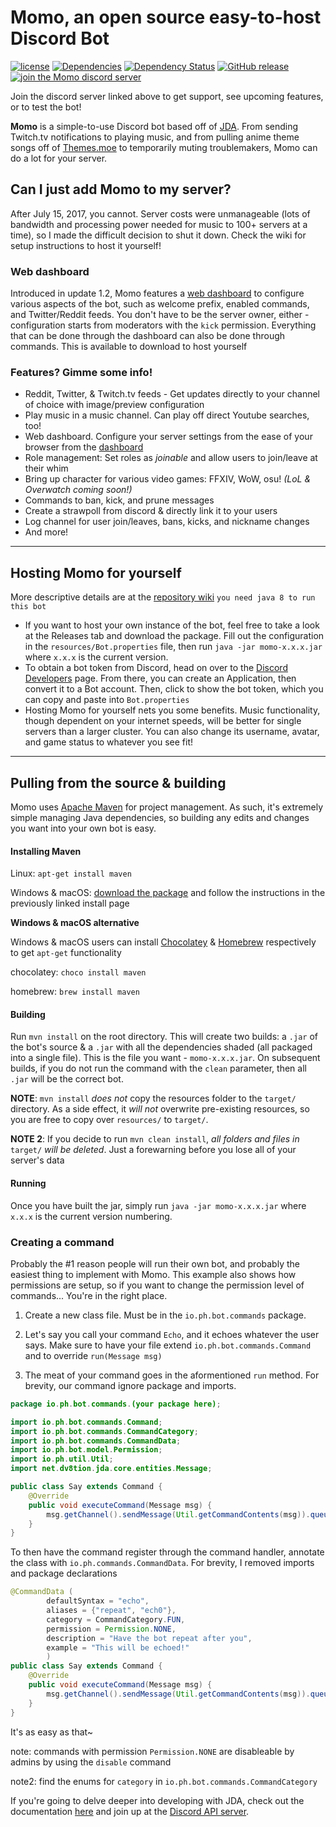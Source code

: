 # Momo, an open source easy-to-host Discord Bot
[![license](https://img.shields.io/github/license/paul-io/momo-2.svg)](https://github.com/paul-io/momo-2/blob/master/LICENSE) [![Dependencies](https://app.updateimpact.com/badge/809606116261629952/Momo%20Discord%20Bot.svg?config=test)](https://app.updateimpact.com/latest/809606116261629952/Momo%20Discord%20Bot) [![Dependency Status](https://www.versioneye.com/user/projects/58677499e78d7d00471b7787/badge.svg?style=flat-square)](https://www.versioneye.com/user/projects/58677499e78d7d00471b7787) [![GitHub release](https://img.shields.io/github/release/paul-io/momo-2.svg)](https://github.com/paul-io/momo-2/releases) [![join the Momo discord server](https://discordapp.com/api/guilds/259125580744753153/embed.png)](https://discord.gg/uM3pyW8) 

Join the discord server linked above to get support, see upcoming features, or to test the bot!

**Momo** is a simple-to-use Discord bot based off of [JDA](https://github.com/DV8FromTheWorld/JDA).  From sending Twitch.tv notifications to playing music, and from pulling anime theme songs off of [Themes.moe](https://themes.moe) to temporarily muting troublemakers, Momo can do a lot for your server.


## Can I just add Momo to my server?
After July 15, 2017, you cannot. Server costs were unmanageable (lots of bandwidth and processing power needed for music to 100+ servers at a time), so I made the difficult decision to shut it down. Check the wiki for setup instructions to host it yourself!
### Web dashboard
Introduced in update 1.2, Momo features a [web dashboard](https://momobot.io/dash) to configure various aspects of the bot, such as welcome prefix, enabled commands, and Twitter/Reddit feeds. You don't have to be the server owner, either - configuration starts from moderators with the `kick` permission. Everything that can be done through the dashboard can also be done through commands. This is available to download to host yourself
### Features? Gimme some info!
* Reddit, Twitter, & Twitch.tv feeds - Get updates directly to your channel of choice with image/preview configuration
* Play music in a music channel. Can play off direct Youtube searches, too!
* Web dashboard. Configure your server settings from the ease of your browser from the [dashboard](https://momobot.io/dash)
* Role management: Set roles as *joinable* and allow users to join/leave at their whim
* Bring up character for various video games: FFXIV, WoW, osu! *(LoL & Overwatch coming soon!)*
* Commands to ban, kick, and prune messages
* Create a strawpoll from discord & directly link it to your users
* Log channel for user join/leaves, bans, kicks, and nickname changes
* And more!

---

## Hosting Momo for yourself
More descriptive details are at the [repository wiki](https://github.com/paul-io/momo-2/wiki)
`you need java 8 to run this bot`

* If you want to host your own instance of the bot, feel free to take a look at the Releases tab and download the package. Fill out the configuration in the `resources/Bot.properties` file, then run `java -jar momo-x.x.x.jar` where `x.x.x` is the current version. 
* To obtain a bot token from Discord, head on over to the [Discord Developers](https://discordapp.com/developers/applications/me) page. From there, you can create an Application, then convert it to a Bot account. Then, click to show the bot token, which you can copy and paste into `Bot.properties`
* Hosting Momo for yourself nets you some benefits. Music functionality, though dependent on your internet speeds, will be better for single servers than a larger cluster. You can also change its username, avatar, and game status to whatever you see fit!

---

## Pulling from the source & building
Momo uses [Apache Maven](https://maven.apache.org/) for project management. As such, it's extremely simple managing Java dependencies, so building any edits and changes you want into your own bot is easy.

#### Installing Maven
Linux: `apt-get install maven`

Windows & macOS: [download the package](http://maven.apache.org/download.cgi) and follow the instructions in the previously linked install page

**Windows & macOS alternative**

Windows & macOS users can install [Chocolatey](https://chocolatey.org/) & [Homebrew](http://brew.sh/) respectively to get `apt-get` functionality

chocolatey: `choco install maven`

homebrew: `brew install maven`

#### Building
Run `mvn install` on the root directory. This will create two builds: a `.jar` of the bot's source & a `.jar` with all the dependencies shaded (all packaged into a single file). This is the file you want - `momo-x.x.x.jar`. On subsequent builds, if you do not run the command with the `clean` parameter, then all `.jar` will be the correct bot.

**NOTE**: `mvn install` *does not* copy the resources folder to the `target/` directory. As a side effect, it *will not* overwrite pre-existing resources, so you are free to copy over `resources/` to `target/`.

**NOTE 2**: If you decide to run `mvn clean install`, *all folders and files in* `target/` *will be deleted*. Just a forewarning before you lose all of your server's data

#### Running
Once you have built the jar, simply run `java -jar momo-x.x.x.jar` where `x.x.x` is the current version numbering. 

### Creating a command
Probably the #1 reason people will run their own bot, and probably the easiest thing to implement with Momo. This example also shows how permissions are setup, so if you want to change the permission level of commands... You're in the right place.

1. Create a new class file. Must be in the `io.ph.bot.commands` package.

2. Let's say you call your command `Echo`, and it echoes whatever the user says. Make sure to have your file extend `io.ph.bot.commands.Command` and to override `run(Message msg)`

3. The meat of your command goes in the aformentioned `run` method. For brevity, our command ignore package and imports.
```java
package io.ph.bot.commands.(your package here);

import io.ph.bot.commands.Command;
import io.ph.bot.commands.CommandCategory;
import io.ph.bot.commands.CommandData;
import io.ph.bot.model.Permission;
import io.ph.util.Util;
import net.dv8tion.jda.core.entities.Message;

public class Say extends Command {
    @Override
    public void executeCommand(Message msg) {
        msg.getChannel().sendMessage(Util.getCommandContents(msg)).queue();
    }
}
```
To then have the command register through the command handler, annotate the class with `io.ph.commands.CommandData`. For brevity, I removed imports and package declarations
```java
@CommandData (
		defaultSyntax = "echo",
		aliases = {"repeat", "ech0"},
		category = CommandCategory.FUN,
		permission = Permission.NONE,
		description = "Have the bot repeat after you",
		example = "This will be echoed!"
		)
public class Say extends Command {
    @Override
    public void executeCommand(Message msg) {
		msg.getChannel().sendMessage(Util.getCommandContents(msg)).queue();
    }
}
```
It's as easy as that~ 

note: commands with permission `Permission.NONE` are disableable by admins by using the `disable` command

note2: find the enums for `category` in `io.ph.bot.commands.CommandCategory`

If you're going to delve deeper into developing with JDA, check out the documentation [here](http://home.dv8tion.net:8080/job/JDA/Promoted%20Build/javadoc/) and join up at the [Discord API server](https://discordapp.com/invite/0SBTUU1wZTWPnGdJ).